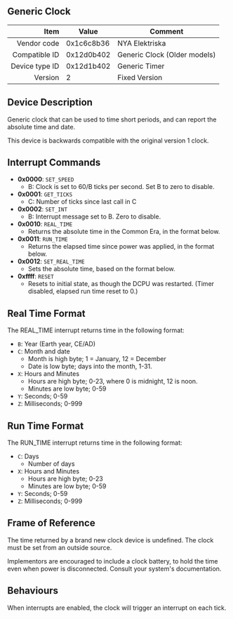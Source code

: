Generic Clock
----

|     Item       |   Value    |   Comment
| -------------: | ---------- | ----------------
|    Vendor code | 0x1c6c8b36 | NYA Elektriska
|  Compatible ID | 0x12d0b402 | Generic Clock (Older models)
| Device type ID | 0x12d1b402 | Generic Timer
|        Version | 2          | Fixed Version

Device Description
----

Generic clock that can be used to time short periods, and can report the
absolute time and date.

This device is backwards compatible with the original version 1 clock.


Interrupt Commands
----

 - **0x0000**: `SET_SPEED`
 	- B: Clock is set to 60/B ticks per second. Set B to zero to disable.
 - **0x0001**: `GET_TICKS`
 	- C: Number of ticks since last call in C
 - **0x0002**: `SET_INT`
 	- B: Interrupt message set to B. Zero to disable.
 - **0x0010**: `REAL_TIME`
	- Returns the absolute time in the Common Era, in the format below.
 - **0x0011**: `RUN_TIME`
	- Returns the elapsed time since power was applied, in the format below.
 - **0x0012**: `SET_REAL_TIME`
	- Sets the absolute time, based on the format below.
 - **0xffff**: `RESET`
	- Resets to initial state, as though the DCPU was restarted. (Timer
          disabled, elapsed run time reset to 0.)


Real Time Format
----
The REAL_TIME interrupt returns time in the following format:

- `B`: Year (Earth year, CE/AD)
- `C`: Month and date
    - Month is high byte; 1 = January, 12 = December
    - Date is low byte; days into the month, 1-31.
- `X`: Hours and Minutes
    - Hours are high byte; 0-23, where 0 is midnight, 12 is noon.
    - Minutes are low byte; 0-59
- `Y`: Seconds; 0-59
- `Z`: Milliseconds; 0-999

Run Time Format
----
The RUN_TIME interrupt returns time in the following format:

- `C`: Days
    - Number of days
- `X`: Hours and Minutes
    - Hours are high byte; 0-23
    - Minutes are low byte; 0-59
- `Y`: Seconds; 0-59
- `Z`: Milliseconds; 0-999

Frame of Reference
----
The time returned by a brand new clock device is undefined. The clock must be
set from an outside source.

Implementors are encouraged to include a clock battery, to hold the time even
when power is disconnected. Consult your system's documentation.

Behaviours
----
When interrupts are enabled, the clock will trigger an interrupt on each tick.

